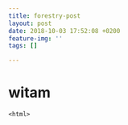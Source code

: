 ```yaml
---
title: forestry-post
layout: post
date: 2018-10-03 17:52:08 +0200
feature-img: ''
tags: []

---
```

# witam

    <html>